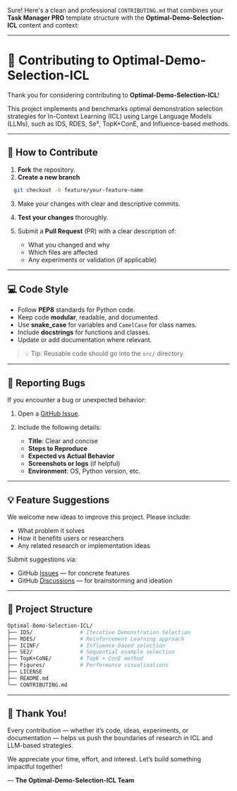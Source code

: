 Sure! Here's a clean and professional `CONTRIBUTING.md` that combines your **Task Manager PRO** template structure with the **Optimal-Demo-Selection-ICL** content and context:

---

# 🤝 Contributing to Optimal-Demo-Selection-ICL

Thank you for considering contributing to **Optimal-Demo-Selection-ICL**!

This project implements and benchmarks optimal demonstration selection strategies for In-Context Learning (ICL) using Large Language Models (LLMs), such as IDS, RDES, Se², TopK+ConE, and Influence-based methods.

---

## 🚀 How to Contribute

1. **Fork** the repository.
2. **Create a new branch**  
 ```bash
   git checkout -b feature/your-feature-name
 ```

3. Make your changes with clear and descriptive commits.
4. **Test your changes** thoroughly.
5. Submit a **Pull Request** (PR) with a clear description of:

   * What you changed and why
   * Which files are affected
   * Any experiments or validation (if applicable)

---

## 💻 Code Style

* Follow **PEP8** standards for Python code.
* Keep code **modular**, readable, and documented.
* Use **snake\_case** for variables and `CamelCase` for class names.
* Include **docstrings** for functions and classes.
* Update or add documentation where relevant.

> 💡 Tip: Reusable code should go into the `src/` directory.

---

## 🐞 Reporting Bugs

If you encounter a bug or unexpected behavior:

1. Open a [GitHub Issue](https://github.com/SatvikPraveen/Optimal-Demo-Selection-ICL/issues/new).
2. Include the following details:

   * **Title**: Clear and concise
   * **Steps to Reproduce**
   * **Expected vs Actual Behavior**
   * **Screenshots or logs** (if helpful)
   * **Environment**: OS, Python version, etc.

---

## 💡 Feature Suggestions

We welcome new ideas to improve this project. Please include:

* What problem it solves
* How it benefits users or researchers
* Any related research or implementation ideas

Submit suggestions via:

* GitHub [Issues](https://github.com/SatvikPraveen/Optimal-Demo-Selection-ICL/issues) — for concrete features
* GitHub [Discussions](https://github.com/SatvikPraveen/Optimal-Demo-Selection-ICL/discussions) — for brainstorming and ideation

---

## 📁 Project Structure

```bash
Optimal-Demo-Selection-ICL/
├── IDS/               # Iterative Demonstration Selection
├── RDES/              # Reinforcement Learning approach
├── ICINF/             # Influence-based selection
├── SE2/               # Sequential example selection
├── TopK+CoNE/         # TopK + ConE method
├── Figures/           # Performance visualizations
├── LICENSE
├── README.md
└── CONTRIBUTING.md
```

---

## 🙌 Thank You!

Every contribution — whether it’s code, ideas, experiments, or documentation — helps us push the boundaries of research in ICL and LLM-based strategies.

We appreciate your time, effort, and interest. Let’s build something impactful together!

— **The Optimal-Demo-Selection-ICL Team**
